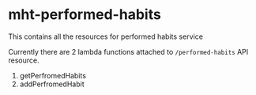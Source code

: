 # mht-performed-habits
This contains all the resources for performed habits service

Currently there are 2 lambda functions attached to `/performed-habits` API resource.

1. getPerfromedHabits
2. addPerfromedHabit
